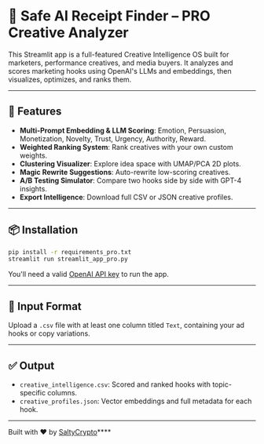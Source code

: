 # 🧠 Safe AI Receipt Finder – PRO Creative Analyzer

This Streamlit app is a full-featured Creative Intelligence OS built for marketers, performance creatives, and media buyers. It analyzes and scores marketing hooks using OpenAI's LLMs and embeddings, then visualizes, optimizes, and ranks them.

---

## 🚀 Features

- **Multi-Prompt Embedding & LLM Scoring**: Emotion, Persuasion, Monetization, Novelty, Trust, Urgency, Authority, Reward.
- **Weighted Ranking System**: Rank creatives with your own custom weights.
- **Clustering Visualizer**: Explore idea space with UMAP/PCA 2D plots.
- **Magic Rewrite Suggestions**: Auto-rewrite low-scoring creatives.
- **A/B Testing Simulator**: Compare two hooks side by side with GPT-4 insights.
- **Export Intelligence**: Download full CSV or JSON creative profiles.

---

## 📦 Installation

```bash
pip install -r requirements_pro.txt
streamlit run streamlit_app_pro.py
```

You'll need a valid [OpenAI API key](https://platform.openai.com/account/api-keys) to run the app.

---

## 📁 Input Format

Upload a `.csv` file with at least one column titled `Text`, containing your ad hooks or copy variations.

---

## ✅ Output

- `creative_intelligence.csv`: Scored and ranked hooks with topic-specific columns.
- `creative_profiles.json`: Vector embeddings and full metadata for each hook.

---

Built with ❤️ by [SaltyCrypto](https://github.com/SaltyCrypto)****
